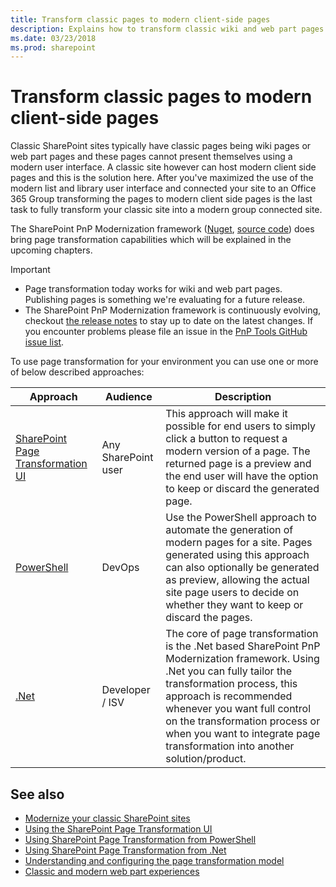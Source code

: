 ```yaml
---
title: Transform classic pages to modern client-side pages
description: Explains how to transform classic wiki and web part pages into modern client side pages
ms.date: 03/23/2018
ms.prod: sharepoint
---
```


# Transform classic pages to modern client-side pages

Classic SharePoint sites typically have classic pages being wiki pages or web part pages and these pages cannot present themselves using a modern user interface. A classic site however can host modern client side pages and this is the solution here. After you've maximized the use of the modern list and library user interface and connected your site to an Office 365 Group transforming the pages to modern client side pages is the last task to fully transform your classic site into a modern group connected site.

The SharePoint PnP Modernization framework ([Nuget](https://www.nuget.org/packages/SharePointPnPModernizationOnline), [source code](https://github.com/SharePoint/PnP-Tools/tree/master/Solutions/SharePoint.Modernization/SharePointPnP.Modernization.Framework)) does bring page transformation capabilities which will be explained in the upcoming chapters.

> [!IMPORTANT]
> - Page transformation today works for wiki and web part pages. Publishing pages is something we're evaluating for a future release.
> - The SharePoint PnP Modernization framework is continuously evolving, checkout [the release notes](https://github.com/SharePoint/PnP-Tools/blob/master/Solutions/SharePoint.Modernization/Modernization%20Framework%20release%20notes.md) to stay up to date on the latest changes. If you encounter problems please file an issue in the [PnP Tools GitHub issue list](https://github.com/SharePoint/PnP-Tools/issues).

To use page transformation for your environment you can use one or more of below described approaches:

Approach | Audience | Description
---------|----------|------------
[SharePoint Page Transformation UI](modernize-userinterface-site-pages-ui.md) | Any SharePoint user | This approach will make it possible for end users to simply click a button to request a modern version of a page. The returned page is a preview and the end user will have the option to keep or discard the generated page.
[PowerShell](modernize-userinterface-site-pages-powershell.md) | DevOps | Use the PowerShell approach to automate the generation of modern pages for a site. Pages generated using this approach can also optionally be generated as preview, allowing the actual site page users to decide on whether they want to keep or discard the pages.
[.Net](modernize-userinterface-site-pages-dotnet.md) | Developer / ISV | The core of page transformation is the .Net based SharePoint PnP Modernization framework. Using .Net you can fully tailor the transformation process, this approach is recommended whenever you want full control on the transformation process or when you want to integrate page transformation into another solution/product.

## See also

- [Modernize your classic SharePoint sites](modernize-classic-sites.md)
- [Using the SharePoint Page Transformation UI](modernize-userinterface-site-pages-ui.md)
- [Using SharePoint Page Transformation from PowerShell](modernize-userinterface-site-pages-powershell.md)
- [Using SharePoint Page Transformation from .Net](modernize-userinterface-site-pages-dotnet.md)
- [Understanding and configuring the page transformation model](modernize-userinterface-site-pages-model.md)
- [Classic and modern web part experiences](https://support.office.com/en-us/article/classic-and-modern-web-part-experiences-3fdae6c3-8fc1-49ab-8708-8c104b882e64)
